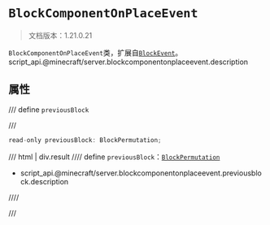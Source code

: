 # `BlockComponentOnPlaceEvent`

> 文档版本：1.21.0.21

`BlockComponentOnPlaceEvent`类，扩展自[`BlockEvent`](./blockevent.md)。script_api.@minecraft/server.blockcomponentonplaceevent.description

## 属性

/// define
`previousBlock`


///

```js
read-only previousBlock: BlockPermutation;
```

/// html | div.result
//// define
`previousBlock`：[`BlockPermutation`](./blockpermutation.md)

- script_api.@minecraft/server.blockcomponentonplaceevent.previousblock.description


////

///

